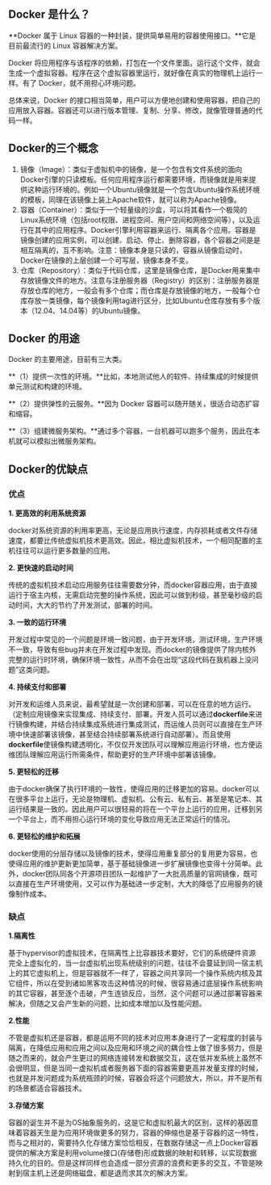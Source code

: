 ## Docker 是什么？

**Docker 属于 Linux 容器的一种封装，提供简单易用的容器使用接口。**它是目前最流行的 Linux 容器解决方案。

Docker 将应用程序与该程序的依赖，打包在一个文件里面。运行这个文件，就会生成一个虚拟容器。程序在这个虚拟容器里运行，就好像在真实的物理机上运行一样。有了 Docker，就不用担心环境问题。

总体来说，Docker 的接口相当简单，用户可以方便地创建和使用容器，把自己的应用放入容器。容器还可以进行版本管理、复制、分享、修改，就像管理普通的代码一样。



## Docker的三个概念

1. 镜像（Image）：类似于虚拟机中的镜像，是一个包含有文件系统的面向Docker引擎的只读模板。任何应用程序运行都需要环境，而镜像就是用来提供这种运行环境的。例如一个Ubuntu镜像就是一个包含Ubuntu操作系统环境的模板，同理在该镜像上装上Apache软件，就可以称为Apache镜像。
2. 容器（Container）：类似于一个轻量级的沙盒，可以将其看作一个极简的Linux系统环境（包括root权限、进程空间、用户空间和网络空间等），以及运行在其中的应用程序。Docker引擎利用容器来运行、隔离各个应用。容器是镜像创建的应用实例，可以创建、启动、停止、删除容器，各个容器之间是是相互隔离的，互不影响。注意：镜像本身是只读的，容器从镜像启动时，Docker在镜像的上层创建一个可写层，镜像本身不变。
3. 仓库（Repository）：类似于代码仓库，这里是镜像仓库，是Docker用来集中存放镜像文件的地方。注意与注册服务器（Registry）的区别：注册服务器是存放仓库的地方，一般会有多个仓库；而仓库是存放镜像的地方，一般每个仓库存放一类镜像，每个镜像利用tag进行区分，比如Ubuntu仓库存放有多个版本（12.04、14.04等）的Ubuntu镜像。



## Docker 的用途

Docker 的主要用途，目前有三大类。

**（1）提供一次性的环境。**比如，本地测试他人的软件、持续集成的时候提供单元测试和构建的环境。

**（2）提供弹性的云服务。**因为 Docker 容器可以随开随关，很适合动态扩容和缩容。

**（3）组建微服务架构。**通过多个容器，一台机器可以跑多个服务，因此在本机就可以模拟出微服务架构。



## Docker的优缺点

### 优点

**1. 更高效的利用系统资源**

docker对系统资源的利用率更高，无论是应用执行速度，内存损耗或者文件存储速度，都要比传统虚拟机技术更高效。因此，相比虚拟机技术，一个相同配置的主机往往可以运行更多数量的应用。

**2. 更快速的启动时间**

传统的虚拟机技术启动应用服务往往需要数分钟，而docker容器应用，由于直接运行于宿主内核，无需启动完整的操作系统，因此可以做到秒级，甚至毫秒级的启动时间，大大的节约了开发测试，部署的时间。

**3. 一致的运行环境**

开发过程中常见的一个问题是环境一致问题，由于开发环境，测试环境，生产环境不一致，导致有些bug并未在开发过程中发现。而docker的镜像提供了除内核外完整的运行时环境，确保环境一致性，从而不会在出现“这段代码在我机器上没问题”这类问题。

**4. 持续支付和部署**

对开发和运维人员来说，最希望就是一次创建和部署，可以在任意的地方运行。（定制应用镜像来实现集成、持续支付、部署。开发人员可以通过**dockerfile**来进行镜像构建，并结合持续集成系统进行集成测试，而运维人员则可以直接在生产环境中快速部署该镜像，甚至结合持续部署系统进行自动部署）。而且使用**dockerfile**使镜像构建透明化，不仅仅开发团队可以理解应用运行环境，也方便运维团队理解应用运行所需条件，帮助更好的生产环境中部署该镜像。

**5. 更轻松的迁移**

由于docker确保了执行环境的一致性，使得应用的迁移更加的容易。docker可以在很多平台上运行，无论是物理机、虚拟机、公有云、私有云、甚至是笔记本、其运行结果是一致的。因此用户可以很轻易的将在一个平台上运行的应用，迁移到另一个平台上，而不用担心运行环境的变化导致应用无法正常运行的情况。

**6. 更轻松的维护和拓展**

docker使用的分层存储以及镜像的技术，使得应用重复部分的复用更为容易，也使得应用的维护更新更加简单，基于基础镜像进一步扩展镜像也变得十分简单。此外，docker团队同各个开源项目团队一起维护了一大批高质量的官网镜像，既可以直接在生产环境使用，又可以作为基础进一步定制，大大的降低了应用服务的镜像制作成本。



### 缺点

**1.隔离性**

基于hypervisor的虚拟技术，在隔离性上比容器技术要好，它们的系统硬件资源完全上虚拟化的，当一台虚拟机出现系统级别的问题，往往不会蔓延到同一宿主机上的其它虚拟机上，但是容器就不一样了，容器之间共享同一个操作系统内核及其它组件，所以在受到诸如黑客攻击这种情况的时候，很容易通过底层操作系统影响的其它容器，甚至逐个击破，产生连锁反应，当然，这个问题可以通过部署容器来解决，但随之又会产生新的问题，比如成本增加以及性能问题。

**2.性能**

不管是虚拟机还是容器，都是运用不同的技术对应用本身进行了一定程度的封装与隔离，在降低应用和应用之间以及应用和环境之间的耦合性上做了很多努力，但是随之而来的，就会产生更过的网络连接转发和数据交互，这在低并发系统上虽然不会很明显，但是当同一虚拟机或者服务器下面的容器需要更高并发量支撑的时候，也就是并发问题成为系统瓶颈的时候，容器会将这个问题放大，所以，并不是所有的场景都适合容器技术。

**3.存储方案**

容器的诞生并不是为OS抽象服务的，这是它和虚拟机最大的区别，这样的基因意味着容器天生是为应用环境做更多的努力，容器的伸缩也是基于容器的这一特性，而与之相对的，需要持久化存储方案恰恰相反，在数据存储这一点上Docker容器提供的解决方案是利用volume接口(存储卷)形成数据的映射和转移，以实现数据持久化的目的。但是这样同样也会造成一部分资源的浪费和更多的交互，不管是映射到宿主机上还是网络磁盘，都是退而求其次的解决方案。



